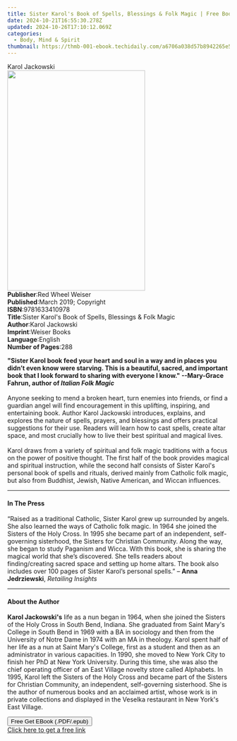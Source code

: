 ```yaml
---
title: Sister Karol's Book of Spells, Blessings & Folk Magic | Free Book
date: 2024-10-21T16:55:30.278Z
updated: 2024-10-26T17:10:12.069Z
categories:
  - Body, Mind & Spirit
thumbnail: https://thmb-001-ebook.techidaily.com/a6706a038d57b8942265e526f0a02ae15e35327fa4397ced042edf1598de1749.jpg
---
```

<main id="book-container">
  <div class="flex flex-col">
    <div class="book-brief flex-1 py-6 px-4 sm:p-6 md:py-10 md:px-8">
      <!-- brief-->
      <div class="book-brief-main">Karol Jackowski</div>
    </div>
    <div
      class="book-meta-info flex-1 grid gap-4 col-start-1 col-end-3 row-start-1 sm:mb-6 sm:grid-cols-4 lg:gap-6 lg:col-start-2 lg:row-end-6 lg:row-span-6 lg:mb-0"
    >
      <div
        class="book-meta-info-left place-content-center mt-4 p-4 text-sm leading-6 col-start-2 col-span-2 dark:text-slate-400"
      >
        <img
          class="w-full h-500 object-cover rounded-lg sm:h-255 sm:col-span-2 lg:col-span-full"
          src="https://img-001-ebook.techidaily.com/3813086981eaeca06f7a365aac0a7d70e15bf407991fe2fab1c649b645c6bd57.jpg"
          alt=""
          width="312"
          height="500"
        />
      </div>
      <div
        class="book-meta-info-right mt-2 col-start-1 row-start-2 col-span-3 self-center"
      >
        <!-- meta data  -->
        <div class="flex flex-col px-4 md:px-8">
          <div class="flex-1">
            <strong>Publisher</strong>:<span class="px-2"
              >Red Wheel Weiser</span
            >
          </div>
          <div class="flex-1">
            <strong>Published</strong>:<span class="px-2"
              >March 2019; Copyright</span
            >
          </div>
          <div class="flex-1">
            <strong>ISBN</strong>:<span class="px-2">9781633410978</span>
          </div>
          <div class="flex-1">
            <strong>Title</strong>:<span class="px-2"
              >Sister Karol&#39;s Book of Spells, Blessings &amp; Folk
              Magic</span
            >
          </div>
          <div class="flex-1">
            <strong>Author</strong>:<span class="px-2">Karol Jackowski</span>
          </div>
          <div class="flex-1">
            <strong>Imprint</strong>:<span class="px-2">Weiser Books</span>
          </div>
          <div class="flex-1">
            <strong>Language</strong>:<span class="px-2">English</span>
          </div>
          <div class="flex-1">
            <strong>Number of Pages</strong>:<span class="px-2">288</span>
          </div>
        </div>
      </div>
    </div>
    <div class="book-description flex-1 py-6 px-4 sm:p-6 md:py-10 md:px-8">
      <div class="book-description-main">
        <div accordion-content="" id="description">
          <p>
            <b
              >"Sister Karol book feed your heart and soul in a way and in
              places you didn’t even know were starving. This is a beautiful,
              sacred, and important book that I look forward to sharing with
              everyone I know." --Mary-Grace Fahrun, author of
              <i>Italian Folk Magic</i></b
            ><br /><br />Anyone seeking to mend a broken heart, turn enemies
            into friends, or find a guardian angel will find encouragement in
            this uplifting, inspiring, and entertaining book. Author Karol
            Jackowski introduces, explains, and explores the nature of spells,
            prayers, and blessings and offers practical suggestions for their
            use. Readers will learn how to cast spells, create altar space, and
            most crucially how to live their best spiritual and magical
            lives.<br /><br />Karol draws from a variety of spiritual and folk
            magic traditions with a focus on the power of positive thought. The
            first half of the book provides magical and spiritual instruction,
            while the second half consists of Sister Karol's personal book of
            spells and rituals, derived mainly from Catholic folk magic, but
            also from Buddhist, Jewish, Native American, and Wiccan influences.
          </p>
        </div>
        <div class="accordion-fader"></div>
      </div>
    </div>
    <div class="book-excerpts flex-1 py-6 px-4 sm:p-6 md:py-10 md:px-8">
      <!-- excerpts-->
      <div class="book-excerpts-main">
        <hr />
        <h4 class="placeholder placeholder-heading">
          <span>In The Press</span>
        </h4>
        <p>
          “Raised as a traditional Catholic, Sister Karol grew up surrounded by
          angels. She also learned the ways of Catholic folk magic. In 1964 she
          joined the Sisters of the Holy Cross. In 1995 she became part of an
          independent, self-governing sisterhood, the Sisters for Christian
          Community. Along the way, she began to study Paganism and Wicca. With
          this book, she is sharing the magical world that she’s discovered. She
          tells readers about finding/creating sacred space and setting up home
          altars. The book also includes over 100 pages of Sister Karol’s
          personal spells.” – <b>Anna Jedrziewski</b>, <i>Retailing Insights</i>
        </p>
      </div>
    </div>
    <div class="book-about-author flex-1 py-6 px-4 sm:p-6 md:py-10 md:px-8">
      <!-- about author-->
      <div class="book-main-author-main">
        <hr />
        <h4 class="placeholder placeholder-heading">
          <span>About the Author</span>
        </h4>
        <p>
          <b>Karol Jackowski's</b> life as a nun began in 1964, when she joined
          the Sisters of the Holy Cross in South Bend, Indiana. She graduated
          from Saint Mary's College in South Bend in 1969 with a BA in sociology
          and then from the University of Notre Dame in 1974 with an MA in
          theology. Karol spent half of her life as a nun at Saint Mary's
          College, first as a student and then as an administrator in various
          capacities. In 1990, she moved to New York City to finish her PhD at
          New York University. During this time, she was also the chief
          operating officer of an East Village novelty store called Alphabets.
          In 1995, Karol left the Sisters of the Holy Cross and became part of
          the Sisters for Christian Community, an independent, self-governing
          sisterhood. She is the author of numerous books and an acclaimed
          artist, whose work is in private collections and displayed in the
          Veselka restaurant in New York's East Village.
        </p>
      </div>
    </div>
    <div class="book-free-get flex-1 py-6 px-4 sm:p-6 md:py-10 md:px-8">
      <button
        id="btn-free-get"
        class="bg-blue-500 hover:bg-blue-700 text-white font-bold py-2 px-4 rounded"
      >
        Free Get EBook (.PDF/.epub)
      </button>
      <div id="countdown-display" class="px-2 text-lg mt-2"></div>
      <a
        id="free-link"
        class="hidden bg-blue-500 hover:bg-blue-700 text-white font-bold py-2 px-4 rounded"
        href="https://www.ebooks.com/en-us/book/138620189/sister-karol-s-book-of-spells-blessings-folk-magic/karol-jackowski/"
        target="_blank"
        >Click here to get a free link</a
      >
    </div>
    <script>
      let countdownTime = 0;
      let countdownInterval = null;
      document
        .getElementById('btn-free-get')
        .addEventListener('click', startCountdown);
      function startCountdown() {
        countdownTime = new Date().getTime() + 60000 * 3;
        countdownInterval = setInterval(updateCountdown, 1000);
        document.getElementById('btn-free-get').disabled = true;
        document
          .getElementById('btn-free-get')
          .classList.add('bg-gray-500', 'cursor-not-allowed');
      }
      function updateCountdown() {
        let currentTime = new Date().getTime();
        let timeLeft = countdownTime - currentTime;
        let secondsLeft = Math.floor(timeLeft / 1000);
        document.getElementById('countdown-display').innerHTML =
          `Remaining time: ${secondsLeft} seconds.`;
        if (secondsLeft <= 0) {
          clearInterval(countdownInterval);
          document.getElementById('btn-free-get').classList.add('hidden');
          document.getElementById('free-link').classList.remove('hidden');
          document.getElementById('countdown-display').innerHTML = '';
        }
      }
    </script>
  </div>
</main>

<ins class="adsbygoogle"
      style="display:block"
      data-ad-client="ca-pub-7571918770474297"
      data-ad-slot="8358498916"
      data-ad-format="auto"
      data-full-width-responsive="true"></ins>
    